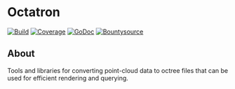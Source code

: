 # Octatron

[![Build](https://drone.io/github.com/andreas-jonsson/octatron/status.png)](https://drone.io/github.com/andreas-jonsson/octatron/latest)
[![Coverage](https://coveralls.io/repos/andreas-jonsson/octatron/badge.svg?branch=master&service=github)](https://coveralls.io/github/andreas-jonsson/octatron?branch=master)
[![GoDoc](https://img.shields.io/badge/godoc-reference-blue.svg)](https://godoc.org/github.com/andreas-jonsson/octatron/pack)
[![Bountysource](https://api.bountysource.com/badge/team?team_id=95482)](https://www.bountysource.com/teams/octatron)

## About

Tools and libraries for converting point-cloud data to octree files that can be used for efficient rendering and querying.
